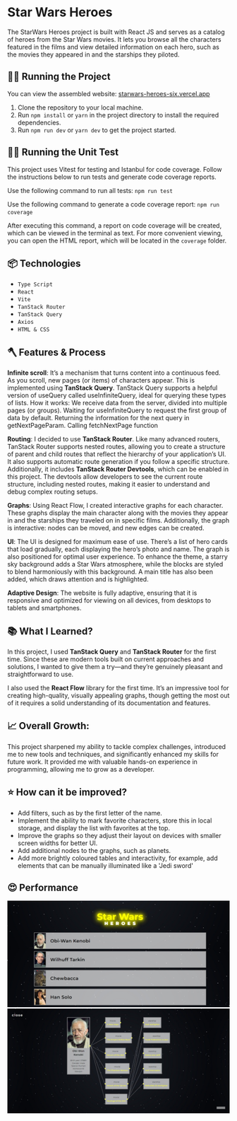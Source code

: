 # Star Wars Heroes

The StarWars Heroes project is built with React JS and serves as a catalog of heroes from the Star Wars movies. It lets you browse all the characters featured in the films and view detailed information on each hero, such as the movies they appeared in and the starships they piloted.

## 🏃‍♂️ Running the Project

You can view the assembled website: [starwars-heroes-six.vercel.app](https://starwars-heroes-six.vercel.app/)

1. Clone the repository to your local machine.
2. Run `npm install` or `yarn` in the project directory to install the required dependencies.
3. Run `npm run dev` or `yarn dev` to get the project started.

## 🏃‍♂️ Running the Unit Test

This project uses Vitest for testing and Istanbul for code coverage. Follow the instructions below to run tests and generate code coverage reports.

Use the following command to run all tests:
`npm run test`

Use the following command to generate a code coverage report:
`npm run coverage`

After executing this command, a report on code coverage will be created, which can be viewed in the terminal as text. For more convenient viewing, you can open the HTML report, which will be located in the `coverage` folder.

## 📦 Technologies

- `Type Script`
- `React`
- `Vite`
- `TanStack Router`
- `TanStack Query`
- `Axios`
- `HTML & CSS`

## 🪓 Features & Process

**Іnfinite scroll**: It’s a mechanism that turns content into a continuous feed. As you scroll, new pages (or items) of characters appear. This is implemented using **TanStack Query**. TanStack Query supports a helpful version of useQuery called useInfiniteQuery, ideal for querying these types of lists.
How it works: We receive data from the server, divided into multiple pages (or groups). Waiting for useInfiniteQuery to request the first group of data by default. Returning the information for the next query in getNextPageParam. Calling fetchNextPage function

**Routing**: I decided to use **TanStack Router**. Like many advanced routers, TanStack Router supports nested routes, allowing you to create a structure of parent and child routes that reflect the hierarchy of your application’s UI.
It also supports automatic route generation if you follow a specific structure. Additionally, it includes **TanStack Router Devtools**, which can be enabled in this project. The devtools allow developers to see the current route structure, including nested routes, making it easier to understand and debug complex routing setups.

**Graphs**: Using React Flow, I created interactive graphs for each character. These graphs display the main character along with the movies they appear in and the starships they traveled on in specific films. Additionally, the graph is interactive: nodes can be moved, and new edges can be created.

**UI**: The UI is designed for maximum ease of use. There’s a list of hero cards that load gradually, each displaying the hero’s photo and name. The graph is also positioned for optimal user experience. To enhance the theme, a starry sky background adds a Star Wars atmosphere, while the blocks are styled to blend harmoniously with this background. A main title has also been added, which draws attention and is highlighted.

**Adaptive Design**: The website is fully adaptive, ensuring that it is responsive and optimized for viewing on all devices, from desktops to tablets and smartphones.

## 📚 What I Learned?

In this project, I used **TanStack Query** and **TanStack Router** for the first time. Since these are modern tools built on current approaches and solutions, I wanted to give them a try—and they’re genuinely pleasant and straightforward to use.

I also used the **React Flow** library for the first time. It’s an impressive tool for creating high-quality, visually appealing graphs, though getting the most out of it requires a solid understanding of its documentation and features.

## 📈 Overall Growth:

This project sharpened my ability to tackle complex challenges, introduced me to new tools and techniques, and significantly enhanced my skills for future work. It provided me with valuable hands-on experience in programming, allowing me to grow as a developer.

## ⭐ How can it be improved?

-   Add filters, such as by the first letter of the name.
-   Implement the ability to mark favorite characters, store this in local storage, and display the list with favorites at the top.
-   Improve the graphs so they adjust their layout on devices with smaller screen widths for better UI.
-   Add additional nodes to the graphs, such as planets.
-   Add more brightly coloured tables and interactivity, for example, add elements that can be manually illuminated like a 'Jedi sword'

## 😍 Performance

![preview](public/performance/list.jpeg)
![preview](public/performance/character.jpeg)

